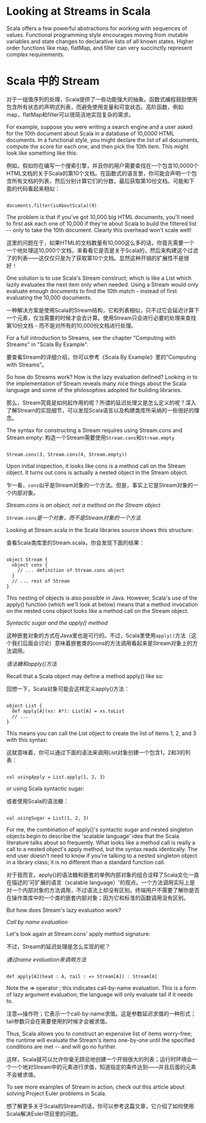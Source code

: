 # Looking at Streams in Scala

Scala offers  a few powerful abstractions for working with sequences of values. Functional programming style encourages moving from mutable variables and state changes to declarative lists of all known states. Higher order functions like map, flatMap, and filter can very succinctly represent complex requirements.

# Scala 中的 Stream

对于一组值序列的处理，Scala提供了一些功能强大的抽象。函数式编程鼓励使用包含所有状态的声明式列表，而避免使用变量和可变状态。高阶函数，例如map，flatMap和filter可以很简洁地实现复杂的需求。

For example, suppose you were writing a search engine and a user asked for the 10th document about Scala in a database of 10,0000 HTML documents. In a functional style, you might declare the list of all documents, compute the score for each one, and then pick the 10th item. This might look like something like this:

例如，假如你在编写一个搜索引擎，并且你的用户需要查找在一个包含10,0000个HTML文档的关于Scala的第10个文档。在函数式的语言里，你可能会声明一个包含所有文档的列表，然后分别计算它们的分数，最后获取第10份文档。可能和下面的代码看起来相似：

<pre><code>
documents.filter(isAboutScala)(9)
</code></pre>

The problem is that if you've got 10,000 big HTML documents, you'll need to first ask each one of 10,000 if they're about Scala to build the filtered list -- only to take the 10th document. Clearly this overhead won't scale well!

这里的问题在于，如果HTML的文档数量有10,000这么多的话，你首先需要一个一个地处理这10,000个文档，来看看它是否是关于Scala的，然后来构建这个过滤了的列表——这仅仅只是为了获取第10个文档。显然这种开销的扩展性不是很好！

One solution is to use Scala's Stream construct; which is like a List which lazily evaluates the next item only when needed. Using a Stream would only evaluate enough documents to find the 10th match - instead of first evaluating the 10,000 documents.

一种解决方案是使用Scala的Stream结构，它和列表相似，只不过它会延迟计算下一个元素，仅当需要的时候才会去计算。使用Stream只会进行必要的处理来查找第10份文档 - 而不是对所有的10,000份文档进行处理。

For a full introduction to Streams, see the chapter "Computing with Streams" in "Scala By Example".

要查看Stream的详细介绍，你可以参考《Scala By Example》里的“Computing with Streams”。

So how do Streams work? How is the lazy evaluation defined? Looking in to the implementation of Stream reveals many nice things about the Scala language and some of the philosophies adopted for building libraries.

那么，Stream究竟是如何起作用的呢？所谓的延迟处理又是怎么定义的呢？深入了解Stream的实现细节，可以发现Scala语言以及构建类库所采纳的一些很好的理念。

The syntax for constructing a Stream requires using Stream.cons and Stream.empty:
构造一个Stream需要使用`Stream.cons`和`Stream.empty`

<pre><code>
Stream.cons(3, Stream.cons(4, Stream.empty))
</code></pre>

Upon initial inspection, it looks like cons is a method call on the Stream object. It turns out cons is actually a nested object in the Stream object.

乍一看，`cons`似乎是Stream对象的一个方法。但是，事实上它是Stream对象的一个内部对象。

 *Stream.cons is an object, not a method on the Stream object* 

 *`Stream.cons`是一个对象，而不是Stream对象的一个方法*

Looking at Stream.scala in the Scala libraries source shows this structure:

查看Scala类库里的Stream.scala，你会发现下面的结果：

<pre><code>
object Stream {
  object cons {
    // ... definition of Stream.cons object
  }
  // ... rest of Stream
}
</code></pre>

This nesting of objects is also possible in Java. However, Scala's use of the apply() function (which we'll look at below) means that a method invocation on the nested cons object looks like a method call on the Stream object.

*Syntactic sugar and the apply() method*

这种嵌套对象的方式在Java里也是可行的。不过，Scala里使用`apply()`方法（这个我们后面会讨论）意味着嵌套类的cons的方法调用看起来是Stream对象上的方法调用。

*语法糖和apply()方法*

Recall that a Scala object may define a method apply() like so:

回想一下，Scala对象可能会这样定义apply()方法：

<pre><code>
object List {
  def apply[A](xs: A*): List[A] = xs.toList
  // ...
}
</code></pre>

This means you can call the List object to create the list of items 1, 2, and 3 with this syntax:

这就意味着，你可以通过下面的语法来调用List对象创建一个包含1，2和3的列表：

<pre><code>
val usingApply = List.apply(1, 2, 3)
</code></pre>

or using Scala syntactic sugar:

或者使用Scala的语法糖：

<pre><code>
val usingSugar = List(1, 2, 3)
</code></pre>

For me, the combination of apply()'s syntactic sugar and nested singleton objects begin to describe the 'scalable language' idea that the Scala literature talks about so frequently. What looks like a method call is really a call to a nested object's apply method, but the syntax reads identically. The end user doesn't need to know if you're talking to a nested singleton object in a library class; it is no different than a standard function call.

对于我而言，apply()的语法糖和嵌套的单例内部对象的组合诠释了Scala文化一直在描述的'可扩展的语言（scalable language）'的观点。一个方法调用实际上是对一个内部对象的方法调用，不过语法上却没有区别。终端用户不需要了解你是否在操作类库中的一个类的嵌套内部对象；因为它和标准的函数调用没有区别。

But how does Stream's lazy evaluation work?

*Call by name evaluation*

Let's look again at Stream.cons' apply method signature:

不过，Stream的延迟处理是怎么实现的呢？

*通过name evaluation来调用方法*

<pre><code>
def apply[A](head : A, tail : => Stream[A]) : Stream[A]
</code></pre>

Note the => operator ; this indicates call-by-name evaluation. This is a form of lazy argument evaluation; the language will only evaluate tail if it needs to.

注意`=>`操作符；它表示一个call-by-name求值。这是参数延迟求值的一种形式；tail参数只会在需要使用的时候才会被求值。

Thus, Scala allows you to construct an expensive list of items worry-free; the runtime will evaluate the Stream's items one-by-one until the specified conditions are met -- and will go no further.

这样，Scala就可以允许你毫无顾忌地创建一个开销很大的列表；运行时环境会一个一个地对Stream中的元素进行求值，知道指定的条件达到——并且后面的元素不会被求值。


To see more examples of Stream in action, check out this article about solving Project Euler problems in Scala.

想了解更多关于Scala的Stream的话，你可以参考这篇文章，它介绍了如何使用Scala解决Euler项目里的问题。